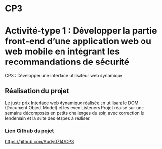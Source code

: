 # CP3
# Activité-type 1 : Développer la partie front-end d’une application web ou web mobile en intégrant les recommandations de sécurité

CP3 : Développer une interface utilisateur web dynamique

## Réalisation du projet

Le juste prix
Interface web dynamique réalisée en utilisant le DOM (Document Object Model) et les eventListeners
Projet réalisé sur une semaine décomposés en petits challenges du soir, avec correction le lendemain et la suite des étapes à réaliser.

### Lien Github du pojet

https://github.com/Audy0714/CP3
